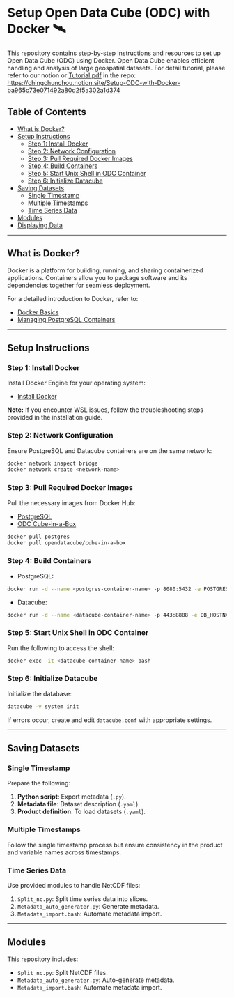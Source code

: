 # Setup Open Data Cube (ODC) with Docker 🛰

This repository contains step-by-step instructions and resources to set up Open Data Cube (ODC) using Docker. Open Data Cube enables efficient handling and analysis of large geospatial datasets. For detail tutorial, please refer to our notion or [Tutorial.pdf](https://github.com/NTU-CompHydroMet-Lab/OpenDataCube/blob/main/Tutorial.pdf) in the repo: https://chingchunchou.notion.site/Setup-ODC-with-Docker-ba965c73e071492a80d2f5a302a1d374

## Table of Contents
- [What is Docker?](#what-is-docker)
- [Setup Instructions](#setup-instructions)
  - [Step 1: Install Docker](#step-1-install-docker)
  - [Step 2: Network Configuration](#step-2-network-configuration)
  - [Step 3: Pull Required Docker Images](#step-3-pull-required-docker-images)
  - [Step 4: Build Containers](#step-4-build-containers)
  - [Step 5: Start Unix Shell in ODC Container](#step-5-start-unix-shell-in-odc-container)
  - [Step 6: Initialize Datacube](#step-6-initialize-datacube)
- [Saving Datasets](#saving-datasets)
  - [Single Timestamp](#single-timestamp)
  - [Multiple Timestamps](#multiple-timestamps)
  - [Time Series Data](#time-series-data)
- [Modules](#modules)
- [Displaying Data](#displaying-data)

---

## What is Docker?

Docker is a platform for building, running, and sharing containerized applications. Containers allow you to package software and its dependencies together for seamless deployment.

For a detailed introduction to Docker, refer to:
- [Docker Basics](https://medium.com/alberthg-docker-notes/docker%E7%AD%86%E8%A8%98-docker%E5%9F%BA%E7%A4%8E%E6%95%99%E5%AD%B8-7bbe3a351caf)
- [Managing PostgreSQL Containers](https://medium.com/alberthg-docker-notes/docker%E7%AD%86%E8%A8%98-%E9%80%B2%E5%85%A5container-%E5%BB%BA%E7%AB%8B%E4%B8%A6%E6%93%8D%E4%BD%9C-postgresql-container-d221ba39aaec)

---

## Setup Instructions

### Step 1: Install Docker
Install Docker Engine for your operating system:
- [Install Docker](https://docs.docker.com/engine/install/)

**Note:** If you encounter WSL issues, follow the troubleshooting steps provided in the installation guide.

### Step 2: Network Configuration
Ensure PostgreSQL and Datacube containers are on the same network:
```bash
docker network inspect bridge
docker network create <network-name>
```

### Step 3: Pull Required Docker Images
Pull the necessary images from Docker Hub:
- [PostgreSQL](https://hub.docker.com/_/postgres)
- [ODC Cube-in-a-Box](https://hub.docker.com/r/opendatacube/cube-in-a-box)
```bash
docker pull postgres
docker pull opendatacube/cube-in-a-box
```

### Step 4: Build Containers
- PostgreSQL:
```bash
docker run -d --name <postgres-container-name> -p 8080:5432 -e POSTGRES_PASSWORD=<password> postgres
```
- Datacube:
```bash
docker run -d --name <datacube-container-name> -p 443:8888 -e DB_HOSTNAME=postgres -e DB_USERNAME=postgres -e DB_PASSWORD=<password> opendatacube/cube-in-a-box
```

### Step 5: Start Unix Shell in ODC Container
Run the following to access the shell:
```bash
docker exec -it <datacube-container-name> bash
```

### Step 6: Initialize Datacube
Initialize the database:
```bash
datacube -v system init
```
If errors occur, create and edit `datacube.conf` with appropriate settings.

---

## Saving Datasets

### Single Timestamp
Prepare the following:
1. **Python script**: Export metadata (`.py`).
2. **Metadata file**: Dataset description (`.yaml`).
3. **Product definition**: To load datasets (`.yaml`).

### Multiple Timestamps
Follow the single timestamp process but ensure consistency in the product and variable names across timestamps.

### Time Series Data
Use provided modules to handle NetCDF files:
1. `Split_nc.py`: Split time series data into slices.
2. `Metadata_auto_generater.py`: Generate metadata.
3. `Metadata_import.bash`: Automate metadata import.

---

## Modules
This repository includes:
- `Split_nc.py`: Split NetCDF files.
- `Metadata_auto_generater.py`: Auto-generate metadata.
- `Metadata_import.bash`: Automate metadata import.
